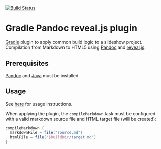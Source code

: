 [![Build Status](https://travis-ci.org/m2ci-msp/gradle-pandoc-reveal-plugin.svg?branch=master)](https://travis-ci.org/m2ci-msp/gradle-pandoc-reveal-plugin)

Gradle Pandoc reveal.js plugin
==============================

[Gradle] plugin to apply common build logic to a slideshow project.
Compilation from Markdown to HTML5 using [Pandoc] and [reveal.js].

Prerequisites
-------------

[Pandoc] and [Java] must be installed.

Usage
-----

See [here](https://plugins.gradle.org/plugin/org.m2ci.msp.pandocreveal) for usage instructions.

When applying the plugin, the `compileMarkdown` task must be configured with a valid markdown source file and HTML target file (will be created):

```gradle
compileMarkdown {
  markdownFile = file("source.md")
  htmlFile = file("$buildDir/target.md")
}
```

[Gradle]: https://gradle.org
[Pandoc]: http://pandoc.org/
[reveal.js]: http://lab.hakim.se/reveal-js/
[Java]: https://www.java.com/
